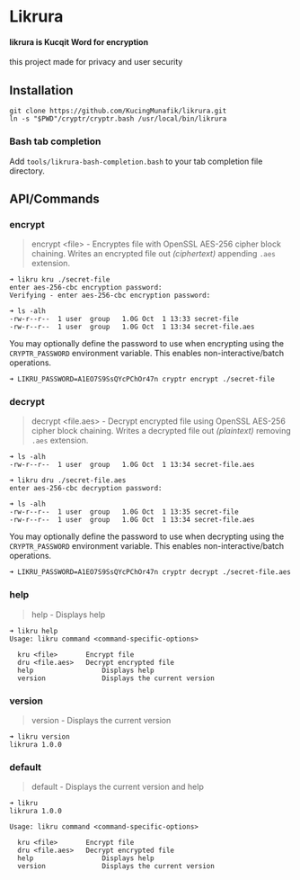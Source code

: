 # Likrura

#### likrura is Kucqit Word for encryption
this project made for privacy and user security

## Installation

```
git clone https://github.com/KucingMunafik/likrura.git
ln -s "$PWD"/cryptr/cryptr.bash /usr/local/bin/likrura
```

### Bash tab completion

Add `tools/likrura-bash-completion.bash` to your tab completion file directory.

## API/Commands

### encrypt

> encrypt \<file\> - Encryptes file with OpenSSL AES-256 cipher block chaining. Writes an encrypted file out *(ciphertext)* appending `.aes` extension.

```
➜ likru kru ./secret-file
enter aes-256-cbc encryption password:
Verifying - enter aes-256-cbc encryption password:
```

```
➜ ls -alh
-rw-r--r--  1 user  group   1.0G Oct  1 13:33 secret-file
-rw-r--r--  1 user  group   1.0G Oct  1 13:34 secret-file.aes
```

You may optionally define the password to use when encrypting using the `CRYPTR_PASSWORD` environment variable. This enables non-interactive/batch operations.

```
➜ LIKRU_PASSWORD=A1EO7S9SsQYcPChOr47n cryptr encrypt ./secret-file
```

### decrypt

> decrypt \<file.aes\> - Decrypt encrypted file using OpenSSL AES-256 cipher block chaining. Writes a decrypted file out *(plaintext)* removing `.aes` extension.

```
➜ ls -alh
-rw-r--r--  1 user  group   1.0G Oct  1 13:34 secret-file.aes
```

```
➜ likru dru ./secret-file.aes
enter aes-256-cbc decryption password:
```

```
➜ ls -alh
-rw-r--r--  1 user  group   1.0G Oct  1 13:35 secret-file
-rw-r--r--  1 user  group   1.0G Oct  1 13:34 secret-file.aes
```

You may optionally define the password to use when decrypting using the `CRYPTR_PASSWORD` environment variable. This enables non-interactive/batch operations.

```
➜ LIKRU_PASSWORD=A1EO7S9SsQYcPChOr47n cryptr decrypt ./secret-file.aes
```

### help

> help - Displays help

```
➜ likru help
Usage: likru command <command-specific-options>

  kru <file>       Encrypt file
  dru <file.aes>   Decrypt encrypted file
  help                 Displays help
  version              Displays the current version

```

### version

> version - Displays the current version

```
➜ likru version
likrura 1.0.0
```

### default

> default - Displays the current version and help

```
➜ likru
likrura 1.0.0

Usage: likru command <command-specific-options>

  kru <file>       Encrypt file
  dru <file.aes>   Decrypt encrypted file
  help                 Displays help
  version              Displays the current version

```
